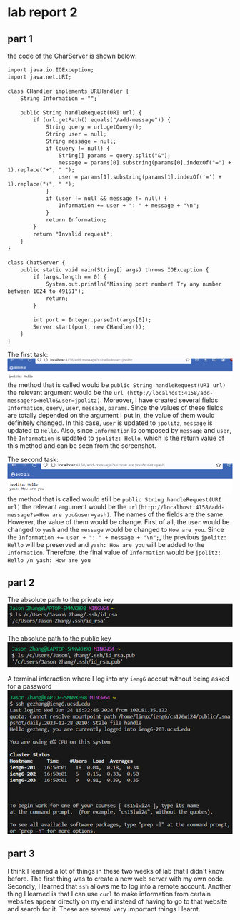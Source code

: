# lab report 2
## part 1 
the code of the CharServer is shown below:

```
import java.io.IOException;
import java.net.URI;

class CHandler implements URLHandler {
    String Information = "";`

    public String handleRequest(URI url) {
        if (url.getPath().equals("/add-message")) {
            String query = url.getQuery();
            String user = null;
            String message = null;
            if (query != null) {
                String[] params = query.split("&");
                message = params[0].substring(params[0].indexOf("=") + 1).replace("+", " ");
                user = params[1].substring(params[1].indexOf('=') + 1).replace("+", " ");
            }
            if (user != null && message != null) {
                Information += user + ": " + message + "\n";
            }
            return Information;
        }
        return "Invalid request";
    }
}

class ChatServer {
    public static void main(String[] args) throws IOException {
        if (args.length == 0) {
            System.out.println("Missing port number! Try any number between 1024 to 49151");
            return;
        }

        int port = Integer.parseInt(args[0]);
        Server.start(port, new CHandler());
    }
}
```
The first task:
![Image](labreport2.5.png) <br>
the method that is called would be `public String handleRequest(URI url)`
the relevant argument would be the `url (http://localhost:4158/add-message?s=Hello&user=jpolitz)`. Moreover, I have created several fields `Information`, `query`, `user`, `message`, `params`. Since the values of these fields are totally depended on the argument I put in, the value of them would definitely changed. In this case, `user` is updated to `jpolitz`, `message` is updated to `Hello`. Also, since `Information` is composed by `message` and `user`, the `Information` is updated to `jpolitz: Hello`, which is the return value of this method and can be seen from the screenshot.

The second task:
![Image](labreport2.6.png) <br>
the method that is called would still be `public String handleRequest(URI url)`
the relevant argument would be the `url(http://localhost:4158/add-message?s=How are you&user=yash)`. The names of the fields are the same. However, the value of them would be change. First of all, the `user` would be changed to `yash` and the `message` would be changed to `How are you`. Since the `Information += user + ": " + message + "\n";`, the previous `jpolitz: Hello` will be preserved and `yash: How are you` will be added to the `Information`. Therefore, the final value of `Information` would be `jpolitz: Hello /n yash: How are you`

## part 2 
The absolute path to the private key <br>
![Image](labreport2.1.png)

The absolute path to the public key <br>
![Image](labreport2.2.png)

A terminal interaction where I log into my  `ieng6` accout without being asked for a password <br>
![Image](labreport2.3.png)

## part 3

I think I learned a lot of things in these two weeks of lab that I didn't know before. The first thing was to create a new web server with my own code. Secondly, I learned that `ssh` allows me to log into a remote account. Another thing I learned is that I can use `curl` to make information from certain websites appear directly on my end instead of having to go to that website and search for it. These are several very important things I learnt. 
